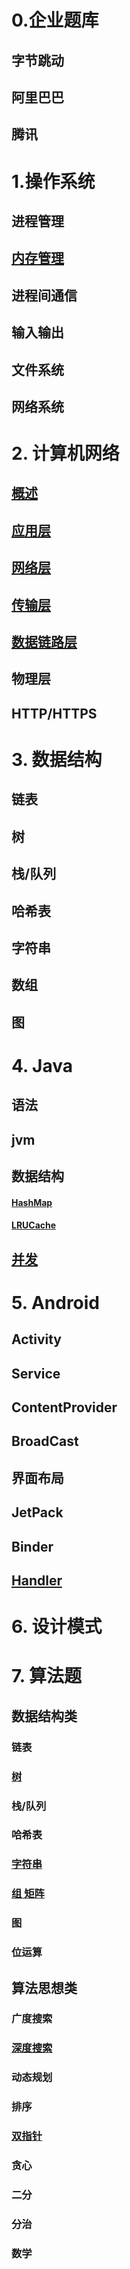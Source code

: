 # 0.企业题库  

## 字节跳动  

## 阿里巴巴  

## 腾讯  

# 1.操作系统

## 进程管理 

##  [内存管理](https://github.com/Gong-Shijie/developer-skillpoints/blob/master/source/%E5%86%85%E5%AD%98%E7%AE%A1%E7%90%86.md)

## 进程间通信

## 输入输出 

## 文件系统

## 网络系统 

# 2. 计算机网络 

## [概述](https://github.com/Gong-Shijie/developer-skillpoints/blob/master/source/%E7%BD%91%E7%BB%9C%E6%A6%82%E8%BF%B0.md)  

## [应用层](https://github.com/Gong-Shijie/developer-skillpoints/blob/master/source/%E5%BA%94%E7%94%A8%E5%B1%82.md)   

## [网络层](https://github.com/Gong-Shijie/developer-skillpoints/blob/master/source/%E7%BD%91%E7%BB%9C%E5%B1%82.md)   

## [传输层](https://github.com/Gong-Shijie/developer-skillpoints/blob/master/source/%E4%BC%A0%E8%BE%93%E5%B1%82.md)  

## [数据链路层](https://github.com/Gong-Shijie/developer-skillpoints/blob/master/source/%E6%95%B0%E6%8D%AE%E9%93%BE%E8%B7%AF%E5%B1%82.md)  

## 物理层

## HTTP/HTTPS

# 3. 数据结构 

## 链表 

## 树

## 栈/队列 

## 哈希表 

## 字符串

## 数组 

## 图 

# 4. Java

## 语法 

## jvm 

## 数据结构 

#### [HashMap](https://github.com/Gong-Shijie/developer-skillpoints/blob/master/source/HashMap.md)  

#### [LRUCache](https://github.com/Gong-Shijie/developer-skillpoints/blob/master/source/LRUCache.md) 

## [并发](https://github.com/Gong-Shijie/developer-skillpoints/blob/master/source/%E5%B9%B6%E5%8F%91.md)  

# 5. Android

## Activity 

## Service 

## ContentProvider 

## BroadCast 

## 界面布局 

## JetPack 

## Binder

## [Handler](https://github.com/Gong-Shijie/developer-skillpoints/blob/master/source/Handler.md) 

# 6. 设计模式

# 7. 算法题

## 数据结构类 

### 链表 

### [树](https://github.com/Gong-Shijie/developer-skillpoints/blob/master/source/%E6%A0%91.md) 

### 栈/队列 

### 哈希表 

### [字符串](https://github.com/Gong-Shijie/developer-skillpoints/blob/master/source/%E5%AD%97%E7%AC%A6%E4%B8%B2.md)

### [组 矩阵](https://github.com/Gong-Shijie/developer-skillpoints/blob/master/source/%E6%95%B0%E7%BB%84%20%E7%9F%A9%E9%98%B5.md)

### 图 

### 位运算 

## 算法思想类 

### 广度搜索 

### [深度搜索](https://github.com/Gong-Shijie/developer-skillpoints/blob/master/source/%E6%B7%B1%E5%BA%A6%E6%90%9C%E7%B4%A2.md)    

### 动态规划 

### 排序 

### [双指针](https://github.com/Gong-Shijie/developer-skillpoints/blob/master/source/%E5%8F%8C%E6%8C%87%E9%92%88.md)


### 贪心 

### 二分 

### 分治

### 数学

